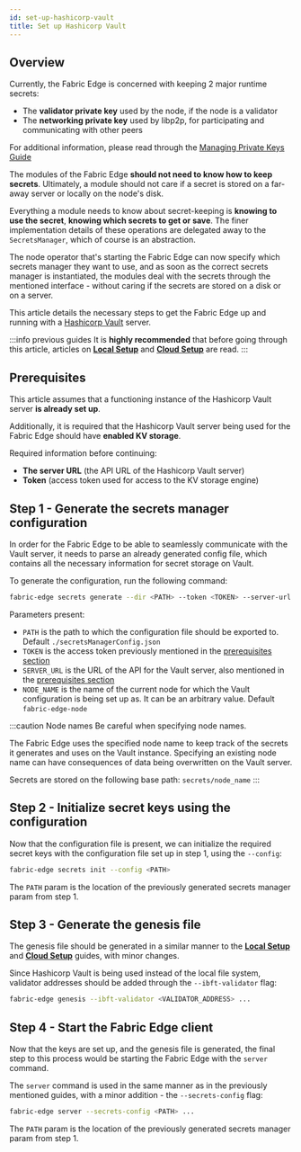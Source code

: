 ```yaml
---
id: set-up-hashicorp-vault
title: Set up Hashicorp Vault
---
```


## Overview

Currently, the Fabric Edge is concerned with keeping 2 major runtime secrets:
* The **validator private key** used by the node, if the node is a validator
* The **networking private key** used by libp2p, for participating and communicating with other peers

For additional information, please read through the [Managing Private Keys Guide](/docs/configuration/manage-private-keys)

The modules of the Fabric Edge **should not need to know how to keep secrets**. Ultimately, a module should not care if 
a secret is stored on a far-away server or locally on the node's disk.

Everything a module needs to know about secret-keeping is **knowing to use the secret**, **knowing which secrets to get 
or save**. The finer implementation details of these operations are delegated away to the `SecretsManager`, which of course is an abstraction.

The node operator that's starting the Fabric Edge can now specify which secrets manager they want to use, and as soon 
as the correct secrets manager is instantiated, the modules deal with the secrets through the mentioned interface - 
without caring if the secrets are stored on a disk or on a server.

This article details the necessary steps to get the Fabric Edge up and running with a [Hashicorp Vault](https://www.vaultproject.io/) server.

:::info previous guides
It is **highly recommended** that before going through this article, articles on [**Local Setup**](/docs/get-started/set-up-ibft-locally) 
and [**Cloud Setup**](/docs/get-started/set-up-ibft-on-the-cloud) are read.
:::


## Prerequisites

This article assumes that a functioning instance of the Hashicorp Vault server **is already set up**.

Additionally, it is required that the Hashicorp Vault server being used for the Fabric Edge should have **enabled KV storage**.

Required information before continuing:
* **The server URL** (the API URL of the Hashicorp Vault server)
* **Token** (access token used for access to the KV storage engine)

## Step 1 - Generate the secrets manager configuration

In order for the Fabric Edge to be able to seamlessly communicate with the Vault server, it needs to parse an already
generated config file, which contains all the necessary information for secret storage on Vault.

To generate the configuration, run the following command:

```bash
fabric-edge secrets generate --dir <PATH> --token <TOKEN> --server-url <SERVER_URL> --name <NODE_NAME>
```

Parameters present:
* `PATH` is the path to which the configuration file should be exported to. Default `./secretsManagerConfig.json`
* `TOKEN` is the access token previously mentioned in the [prerequisites section](/docs/configuration/secret-managers/set-up-hashicorp-vault#prerequisites)
* `SERVER_URL` is the URL of the API for the Vault server, also mentioned in the [prerequisites section](/docs/configuration/secret-managers/set-up-hashicorp-vault#prerequisites)
* `NODE_NAME` is the name of the current node for which the Vault configuration is being set up as. It can be an arbitrary value. Default `fabric-edge-node`

:::caution Node names
Be careful when specifying node names.

The Fabric Edge uses the specified node name to keep track of the secrets it generates and uses on the Vault instance.
Specifying an existing node name can have consequences of data being overwritten on the Vault server.

Secrets are stored on the following base path: `secrets/node_name`
:::

## Step 2 - Initialize secret keys using the configuration

Now that the configuration file is present, we can initialize the required secret keys with the configuration 
file set up in step 1, using the `--config`:

```bash
fabric-edge secrets init --config <PATH>
```

The `PATH` param is the location of the previously generated secrets manager param from step 1.

## Step 3 - Generate the genesis file

The genesis file should be generated in a similar manner to the [**Local Setup**](/docs/get-started/set-up-ibft-locally)
and [**Cloud Setup**](/docs/get-started/set-up-ibft-on-the-cloud) guides, with minor changes.

Since Hashicorp Vault is being used instead of the local file system, validator addresses should be added through the `--ibft-validator` flag:
```bash
fabric-edge genesis --ibft-validator <VALIDATOR_ADDRESS> ...
```

## Step 4 - Start the Fabric Edge client

Now that the keys are set up, and the genesis file is generated, the final step to this process would be starting the 
Fabric Edge with the `server` command.

The `server` command is used in the same manner as in the previously mentioned guides, with a minor addition - the `--secrets-config` flag:
```bash
fabric-edge server --secrets-config <PATH> ...
```

The `PATH` param is the location of the previously generated secrets manager param from step 1.
